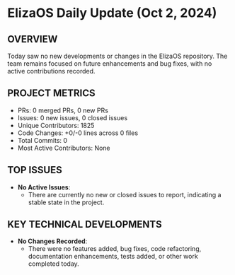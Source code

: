 # ElizaOS Daily Update (Oct 2, 2024)

## OVERVIEW 
Today saw no new developments or changes in the ElizaOS repository. The team remains focused on future enhancements and bug fixes, with no active contributions recorded.

## PROJECT METRICS
- PRs: 0 merged PRs, 0 new PRs
- Issues: 0 new issues, 0 closed issues
- Unique Contributors: 1825
- Code Changes: +0/-0 lines across 0 files
- Total Commits: 0
- Most Active Contributors: None

## TOP ISSUES
- **No Active Issues**: 
  - There are currently no new or closed issues to report, indicating a stable state in the project.

## KEY TECHNICAL DEVELOPMENTS
- **No Changes Recorded**: 
  - There were no features added, bug fixes, code refactoring, documentation enhancements, tests added, or other work completed today.